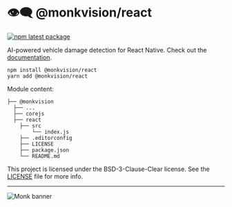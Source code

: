# 👁️‍🗨️ @monkvision/react

[![npm latest package](https://img.shields.io/npm/v/@monkvision/react/latest.svg)](https://www.npmjs.com/package/@monkvision/react)

AI-powered vehicle damage detection for React Native.
Check out the [documentation](https://monkvision.github.io/monkjs/docs/js/api/react).

```yarn
npm install @monkvision/react
yarn add @monkvision/react
```

Module content:

```xpath2
├── @monkvision
  ├── ...
  ├── corejs
  ├── react
    ├── src
        └── index.js
    ├── .editorconfig
    ├── LICENSE
    ├── package.json
    └── README.md
```

This project is licensed under the BSD-3-Clause-Clear license. See the [LICENSE](LICENSE) file for more info.

---

![Monk banner](https://raw.githubusercontent.com/monkvision/monkjs/main/assets/banner.png)
